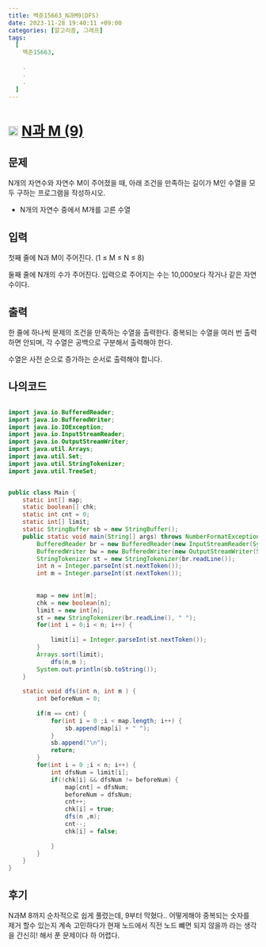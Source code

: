```yaml
---
title: 백준15663_N과M9(DFS)
date: 2023-11-28 19:40:11 +09:00
categories: [알고리즘, 그래프]
tags:
  [
    백준15663,
    
    .
    .
    .
  ]
---
```


# <img width="20px"  src="https://d2gd6pc034wcta.cloudfront.net/tier/9.svg" class="solvedac-tier"> [N과 M (9)](https://www.acmicpc.net/problem/15663) 



## 문제
<p>N개의 자연수와 자연수 M이 주어졌을 때, 아래 조건을 만족하는 길이가 M인 수열을 모두 구하는 프로그램을 작성하시오.</p>

<ul>
	<li>N개의 자연수 중에서 M개를 고른 수열</li>
</ul>

## 입력
<p>첫째 줄에 N과 M이 주어진다. (1 ≤ M ≤ N ≤ 8)</p>

<p>둘째 줄에 N개의 수가 주어진다. 입력으로 주어지는 수는 10,000보다 작거나 같은 자연수이다.</p>

## 출력
<p>한 줄에 하나씩 문제의 조건을 만족하는 수열을 출력한다. 중복되는 수열을 여러 번 출력하면 안되며, 각 수열은 공백으로 구분해서 출력해야 한다.</p>

<p>수열은 사전 순으로 증가하는 순서로 출력해야 합니다.</p>

## 나의코드

```java

import java.io.BufferedReader;
import java.io.BufferedWriter;
import java.io.IOException;
import java.io.InputStreamReader;
import java.io.OutputStreamWriter;
import java.util.Arrays;
import java.util.Set;
import java.util.StringTokenizer;
import java.util.TreeSet;


public class Main {
	static int[] map;
	static boolean[] chk;
	static int cnt = 0;
	static int[] limit;
	static StringBuffer sb = new StringBuffer();
	public static void main(String[] args) throws NumberFormatException, IOException {
		BufferedReader br = new BufferedReader(new InputStreamReader(System.in));
		BufferedWriter bw = new BufferedWriter(new OutputStreamWriter(System.out));
		StringTokenizer st = new StringTokenizer(br.readLine());
		int n = Integer.parseInt(st.nextToken());
		int m = Integer.parseInt(st.nextToken());
		
		
		map = new int[m];
		chk = new boolean[n];
		limit = new int[n];
		st = new StringTokenizer(br.readLine(), " ");
		for(int i = 0;i < n; i++) {
			
			limit[i] = Integer.parseInt(st.nextToken());
		}
		Arrays.sort(limit);
			dfs(n,m );
		System.out.println(sb.toString());
	}
	
	static void dfs(int n, int m ) {
		int beforeNum = 0;
		
		if(m == cnt) {
			for(int i = 0 ;i < map.length; i++) {
				sb.append(map[i] + " ");
			}
			sb.append("\n");
			return;
		}
		for(int i = 0 ;i < n; i++) {
			int dfsNum = limit[i];
			if(!chk[i] && dfsNum != beforeNum) {
				map[cnt] = dfsNum;
				beforeNum = dfsNum;
				cnt++;
				chk[i] = true;
				dfs(n ,m);
				cnt--;
				chk[i] = false;
				
			}
		}
	}
}
```

## 후기
<p>N과M 8까지 순차적으로 쉽게 풀렸는데, 9부터 막혔다.. 어떻게해야 중복되는 숫자를 제거 할수 있는지 계속 고민하다가 현재 노드에서 직전 노드 뺴면 되지 않을까 라는 생각을 간신히! 해서 푼 문제이다 하 어렵다.</p>